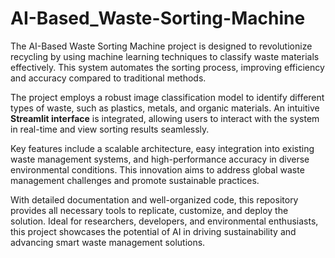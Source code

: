 # AI-Based_Waste-Sorting-Machine


The AI-Based Waste Sorting Machine project is designed to revolutionize recycling by using machine learning techniques to classify waste materials effectively. This system automates the sorting process, improving efficiency and accuracy compared to traditional methods.

The project employs a robust image classification model to identify different types of waste, such as plastics, metals, and organic materials. An intuitive **Streamlit interface** is integrated, allowing users to interact with the system in real-time and view sorting results seamlessly.

Key features include a scalable architecture, easy integration into existing waste management systems, and high-performance accuracy in diverse environmental conditions. This innovation aims to address global waste management challenges and promote sustainable practices.

With detailed documentation and well-organized code, this repository provides all necessary tools to replicate, customize, and deploy the solution. Ideal for researchers, developers, and environmental enthusiasts, this project showcases the potential of AI in driving sustainability and advancing smart waste management solutions.
